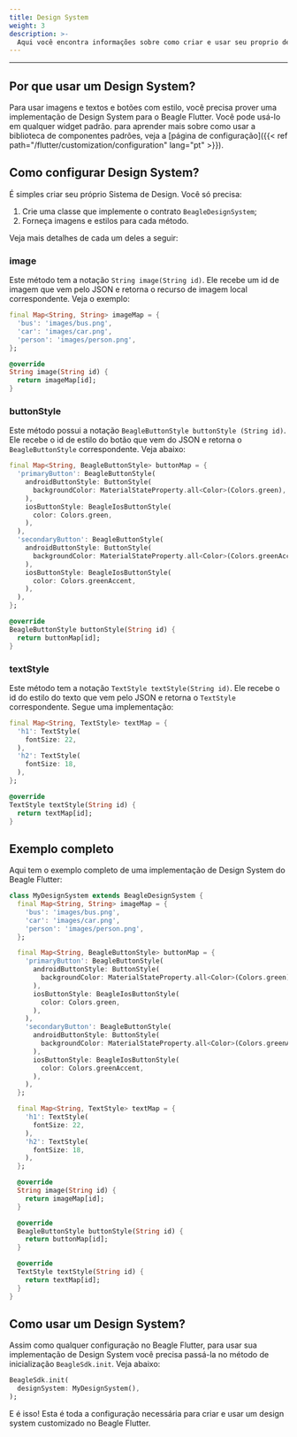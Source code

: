 ```yaml
---
title: Design System
weight: 3
description: >-
  Aqui você encontra informações sobre como criar e usar seu proprio design system no Beagle Flutter.
---
```


---

## Por que usar um Design System?
Para usar imagens e textos e botões com estilo, você precisa prover uma implementação de Design System para o Beagle Flutter. Você pode usá-lo em qualquer widget padrão. para aprender mais sobre como usar a biblioteca de componentes padrões, veja a [página de configuração]({{< ref path="/flutter/customization/configuration" lang="pt" >}}).

## Como configurar Design System?
É simples criar seu próprio Sistema de Design. Você só precisa:
1. Crie uma classe que implemente o contrato `BeagleDesignSystem`;
2. Forneça imagens e estilos para cada método.

Veja mais detalhes de cada um deles a seguir:

### image
Este método tem a notação `String image(String id)`. Ele recebe um id de imagem que vem pelo JSON e retorna o recurso de imagem local correspondente. Veja o exemplo:
```dart
final Map<String, String> imageMap = {
  'bus': 'images/bus.png',
  'car': 'images/car.png',
  'person': 'images/person.png',
};

@override
String image(String id) {
  return imageMap[id];
}
```

### buttonStyle
Este método possui a notação `BeagleButtonStyle buttonStyle (String id)`. Ele recebe o id de estilo do botão que vem do JSON e retorna o `BeagleButtonStyle` correspondente. Veja abaixo:

```dart
final Map<String, BeagleButtonStyle> buttonMap = {
  'primaryButton': BeagleButtonStyle(
    androidButtonStyle: ButtonStyle(
      backgroundColor: MaterialStateProperty.all<Color>(Colors.green),
    ),
    iosButtonStyle: BeagleIosButtonStyle(
      color: Colors.green,
    ),
  ),
  'secondaryButton': BeagleButtonStyle(
    androidButtonStyle: ButtonStyle(
      backgroundColor: MaterialStateProperty.all<Color>(Colors.greenAccent),
    ),
    iosButtonStyle: BeagleIosButtonStyle(
      color: Colors.greenAccent,
    ),
  ),
};

@override
BeagleButtonStyle buttonStyle(String id) {
  return buttonMap[id];
}
```

### textStyle
Este método tem a notação `TextStyle textStyle(String id)`. Ele recebe o id do estilo do texto que vem pelo JSON e retorna o `TextStyle` correspondente. Segue uma implementação:
```dart
final Map<String, TextStyle> textMap = {
  'h1': TextStyle(
    fontSize: 22,
  ),
  'h2': TextStyle(
    fontSize: 18,
  ),
};

@override
TextStyle textStyle(String id) {
  return textMap[id];
}
```

## Exemplo completo
Aqui tem o exemplo completo de uma implementação de Design System do Beagle Flutter:
```dart
class MyDesignSystem extends BeagleDesignSystem {
  final Map<String, String> imageMap = {
    'bus': 'images/bus.png',
    'car': 'images/car.png',
    'person': 'images/person.png',
  };

  final Map<String, BeagleButtonStyle> buttonMap = {
    'primaryButton': BeagleButtonStyle(
      androidButtonStyle: ButtonStyle(
        backgroundColor: MaterialStateProperty.all<Color>(Colors.green),
      ),
      iosButtonStyle: BeagleIosButtonStyle(
        color: Colors.green,
      ),
    ),
    'secondaryButton': BeagleButtonStyle(
      androidButtonStyle: ButtonStyle(
        backgroundColor: MaterialStateProperty.all<Color>(Colors.greenAccent),
      ),
      iosButtonStyle: BeagleIosButtonStyle(
        color: Colors.greenAccent,
      ),
    ),
  };

  final Map<String, TextStyle> textMap = {
    'h1': TextStyle(
      fontSize: 22,
    ),
    'h2': TextStyle(
      fontSize: 18,
    ),
  };

  @override
  String image(String id) {
    return imageMap[id];
  }

  @override
  BeagleButtonStyle buttonStyle(String id) {
    return buttonMap[id];
  }

  @override
  TextStyle textStyle(String id) {
    return textMap[id];
  }
}
```

## Como usar um Design System?
Assim como qualquer configuração no Beagle Flutter, para usar sua implementação de Design System você precisa passá-la no método de inicialização `BeagleSdk.init`. Veja abaixo:
```dart
BeagleSdk.init(
  designSystem: MyDesignSystem(),
);
```

E é isso! Esta é toda a configuração necessária para criar e usar um design system customizado no Beagle Flutter.
